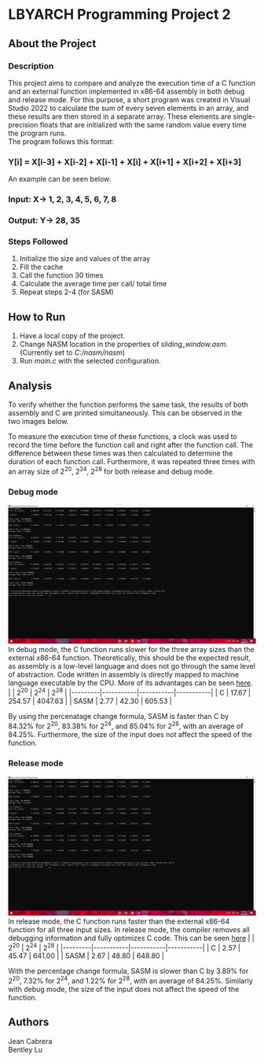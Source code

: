# LBYARCH Programming Project 2
## About the Project
### Description
This project aims to compare and analyze the execution time of a C function and an external function implemented in x86-64 assembly in both debug and release mode. For this purpose, a short program was created in Visual Studio 2022 to calculate the sum of every seven elements in an array, and these results are then stored in a separate array. These elements are single-precision floats that are initialized with the same random value every time the program runs.  
The program follows this format:  
### Y[i] = X[i-3] + X[i-2] + X[i-1] + X[i] + X[i+1] + X[i+2] + X[i+3]

An example can be seen below:  
### Input: X-> 1, 2, 3, 4, 5, 6, 7, 8
### Output: Y-> 28, 35

### Steps Followed
1. Initialize the size and values of the array
2. Fill the cache
3. Call the function 30 times
4. Calculate the average time per call/ total time
5. Repeat steps 2-4 (for SASM)

## How to Run
1. Have a local copy of the project.
2. Change NASM location in the properties of *sliding_window.asm.* (Currently set to *C:/nasm/nasm*)
3. Run *main.c* with the selected configuration.


## Analysis
To verify whether the function performs the same task, the results of both assembly and C are printed simultaneously. This can be observed in the two images below.

To measure the execution time of these functions, a clock was used to record the time before the function call and right after the function call. The difference between these times was then calculated to determine the duration of each function call. Furthermore, it was repeated three times with an array size of 2<sup>20</sup>, 2<sup>24</sup>, 2<sup>28</sup> for both release and debug mode.

### Debug mode 
![Results for Debug Mode](Results/Debug.png)  
In debug mode, the C function runs slower for the three array sizes than the external x86-64 function. Theoretically, this should be the expected result, as assembly is a low-level language and does not go through the same level of abstraction. Code written in assembly is directly mapped to machine language executable by the CPU. More of its advantages can be seen [here](https://www.spiceworks.com/tech/tech-general/articles/what-is-assembly-language/).
|         | 2<sup>20</sup>    | 2<sup>24</sup>   | 2<sup>28</sup>    |
|---------|-----------|-----------|-----------|
| C       | 17.67     | 254.57    | 4047.63   |
| SASM    | 2.77      | 42.30     | 605.53    |

By using the percenatage change formula, SASM is faster than C by 84.32% for 2<sup>20</sup>, 83.38% for 2<sup>24</sup>, and 85.04% for 2<sup>28</sup>, with an average of 84.25%. Furthermore, the size of the input does not affect the speed of the function.
### Release mode
![Results for Release Mode](Results/Release.png)
In release mode, the C function runs faster than the external x86-64 function for all three input sizes. In release mode, the compiler removes all debugging information and fully optimizes C code. This can be seen [here](https://learn.microsoft.com/en-us/visualstudio/debugger/how-to-set-debug-and-release-configurations?view=vs-2022)
|         | 2<sup>20</sup>      | 2<sup>24</sup>      | 2<sup>28</sup>   |
|---------|-----------|-----------|-----------|
| C       | 2.57      | 45.47     | 641.00    |
| SASM    | 2.67      | 48.80     | 648.80    |

With the percentage change formula, SASM is slower than C by 3.89% for 2<sup>20</sup>, 7.32% for 2<sup>24</sup>, and 1.22% for 2<sup>28</sup>, with an average of 84.25%. Similarly with debug mode, the size of the input does not affect the speed of the function.
## Authors
Jean Cabrera  
Bentley Lu
